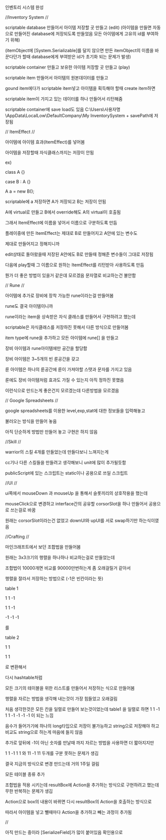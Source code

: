 인벤토리 시스템 완성

//Inventory System //

scriptable database 만들어서 아이템 저장할 곳 만들고 (edit) (아이템을 만들면 자동으로 만들어진 database에 저장되도록 만들었음 모든 아이템에게 고유의 id를 부여하기 위해)

(itemObject에 [System.Serializable]를 달지 않으면 만든 itemObject의 이름을 바꾼다던가 할때 database에게 부여받은 id가 초기화 되는 문제가 발생)

scriptable container 만들고 보유한 아이템 저장할 곳 만들고 (play)

scriptable item 만들어서 아이템의 원본데이터를 만들고

gound item에다가 scriptable item넣고 아이템을 획득해야 할때 create item하면

scriptable item이 가지고 있는 데이터를 하나 만들어서 리턴해줌

scriptable container에 save load도 있음 C:\Users\사용자명\AppData\LocalLow\DefaultCompany\My InventorySystem + savePath에 저장됨

// ItemEffect //

아이템에 아이템 효과(ItemEffect)를 넣어봄

아이템을 저장할때 자식클래스까지는 저장이 안됨

ex)

class A {}

case B : A {}

A a = new B();

scriptable에 a 저장하면 A가 저장되고 B는 저장이 안됨

A에 virtual로 만들고 B에서 override해도 A의 virtual이 호출됨

그래서 ItemEffect에 이름을 넣어서 이름으로 구분하도록 만듬

플레이중에 만든 ItemEffect는 제대로 B로 만들어지고 A안에 있는 변수도

제대로 만들어지고 정해지니까

edit상태로 돌아왔을때 저장된 A안에도 B로 만들때 정해준 변수들이 그대로 저장됨

다음에 play할때 그 이름으로 원하는 ItemEffect를 리턴받아 사용하도록 만듬

뭔가 더 좋은 방법이 있을거 같은데 모르겠음 문자열로 비교하는건 불안함

// Rune //

아이템에 추가로 장비에 장착 가능한 rune이라는걸 만들어봄

rune도 결국 아이템이니까

rune이라는 item을 상속받은 자식 클래스를 만들어서 구현하려고 했는데

scriptable은 자식클래스를 저장하진 못해서 다른 방식으로 만들어봄

item type에 rune을 추가하고 모든 아이템에 rune[] 을 만들고

장비 아이템과 rune아이템에만 공간을 할당함

장비 아이템은 3~5개의 빈 룬공간을 갖고

룬 아이템은 하나의 룬공간에 룬이 가져야할 스탯과 문자를 가지고 있음

룬에도 장비 아이템처럼 효과도 가질 수 있는지 아직 정하진 못했음

이런식으로 만드는게 좋은건지 모르겠는데 다른방법을 모르겠음

// Google Spreadsheets //

google spreadsheets를 이용한 level,exp,stat에 대한 정보들을 입력해놓고

불러오는 방식을 만들어 놓음

아직 단순하게 방법만 만들어 놓고 구현은 하지 않음

//Skill //

warrior의 스킬 4개를 만들었는데 만들다보니 느껴지는게

cc기나 다른 스킬들을 만들려고 생각해보니 unit에 많이 추가될듯함

publicScript에 있는 스크립트는 static이나 공용으로 쓰일 스크립트

//UI //

ui쪽에서 mouseDown 과 mouseUp 을 통해서 슬롯끼리의 상호작용을 했는데

mouseClick으로 변경하고 interface간의 공유할 corsorSlot을 하나 만들어서 공용으로 쓰는걸로 바꿈

원래는 corsorSlot이라는건 없었고 downUI와 upUI를 서로 swap하기만 하는식이였음

//Crafting //

마인크래프트에서 보던 조합법을 만들어봄

원래는 3x3크기의 행렬을 하나하나 비교하는걸로 만들었는데

조합법이 10000개면 비교를 90000만번하는게 좀 오래걸릴거 같아서

행렬을 잘라서 저장하는 방법으로 (-1은 빈칸이라는 뜻)

table 1

1 1 -1

1 1 -1

-1 -1 -1

를

table 2

1 1

1 1

로 변환해서

다시 hashtable처럼

모든 크기의 테이블을 위한 리스트를 만들어서 저장하는 식으로 만들어봄

행렬을 자르는 방법을 생각해 내는것이 가장 힘들었고 오래걸림

처음 생각한것은 모든 칸을 일렬로 만들어 보는것이었는데 table1 을 일렬로 하면 1 1 -1 1 1 -1 -1 -1 -1 이 되는 느낌

음수가 들어가기에 하나의 long타입으로 저장이 불가능하고 string으로 저장해야 하고 비교도 string으로 하는게 마음에 들지 않음

추가로 앞뒤에 -1이 아닌 숫자를 만날때 까지 자르는 방법을 사용하면 더 짧아지지만

1 1 -1 1 1 와 11 -1 11 두개를 구분 못하는 문제가 생김

결국 지금의 방식으로 변경 만드는데 거의 1주일 걸림

모든 테이블 종류 추가

조합법을 적용 시키는데 resultBox에 Action을 추가하는 방식으로 구현하려고 했는데 무한 반복하는 문제가 생김

Action으로 box의 내용이 바뀌면 다시 resultBox의 Action을 호출하는 방식으로

따라서 아이템을 넣고 뺄때마다 Action을 추가하고 빼는 과정이 추가됨 

//

아직 만드는 중이라 [SerializeField]가 많이 붙어있음 확인용으로
